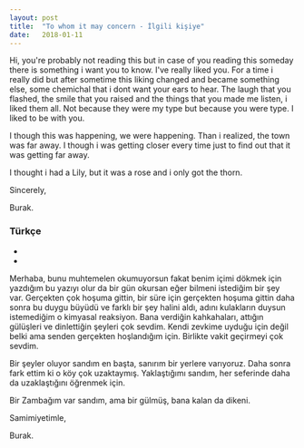 ```yaml
---
layout: post
title:  "To whom it may concern - İlgili kişiye"
date:   2018-01-11
---
```


Hi, you're probably not reading this but in case of you reading this someday there is something i want you to know. I've really liked you. For a time i really did but after sometime this liking changed and became something else, some chemichal that i dont want your ears to hear. The laugh that you flashed, the smile that you raised and the things that you made me listen, i liked them all. Not because they were my type but because you were type. I liked to be with you.

I though this was happening, we were happening. Than i realized, the town was far away. I though i was getting closer every time just to find out that it was getting far away.

I thought i had a Lily, but it was a rose and i only got the thorn.

Sincerely, 

Burak.

### Türkçe
* 
* 

Merhaba, bunu muhtemelen okumuyorsun fakat benim içimi dökmek için yazdığım bu yazıyı olur da bir gün okursan eğer bilmeni istediğim bir şey var. Gerçekten çok hoşuma gittin, bir süre için gerçekten hoşuma gittin daha sonra bu duygu büyüdü ve farklı bir şey halini aldı, adını kulakların duysun istemediğim o kimyasal reaksiyon. Bana verdiğin kahkahaları, attığın gülüşleri ve dinlettiğin şeyleri çok sevdim. Kendi zevkime uyduğu için değil belki ama senden gerçekten hoşlandığım için. Birlikte vakit geçirmeyi çok sevdim. 

Bir şeyler oluyor sandım en başta, sanırım bir yerlere varıyoruz. Daha sonra fark ettim ki o köy çok uzaktaymış. Yaklaştığımı sandım, her seferinde daha da uzaklaştığını öğrenmek için.

Bir Zambağım var sandım, ama bir gülmüş, bana kalan da dikeni.

Samimiyetimle, 

Burak.